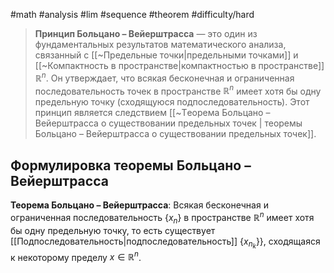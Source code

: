 #math #analysis
#lim #sequence
#theorem 
#difficulty/hard 

>**Принцип Больцано – Вейерштрасса** — это один из фундаментальных результатов математического анализа, связанный с [[~Предельные точки|предельными точками]] и [[~Компактность в пространстве|компактностью в пространстве]] $\mathbb{R}^n$. Он утверждает, что всякая бесконечная и ограниченная последовательность точек в пространстве $\mathbb{R}^n$ имеет хотя бы одну предельную точку (сходящуюся подпоследовательность). Этот принцип является следствием [[~Tеорема Больцано – Вейерштрасса о существовании предельных точек | теоремы Больцано – Вейерштрасса о существовании предельных точек]].

## Формулировка теоремы Больцано – Вейерштрасса
**Теорема Больцано – Вейерштрасса**: Всякая бесконечная и ограниченная последовательность $\{x_{n}\}$ в пространстве $\mathbb{R}^n$ имеет хотя бы одну предельную точку, то есть существует [[Подпоследовательность|подпоследовательность]] $\{x_{n_k}\}$​}, сходящаяся к некоторому пределу $x \in \mathbb{R}^n$.